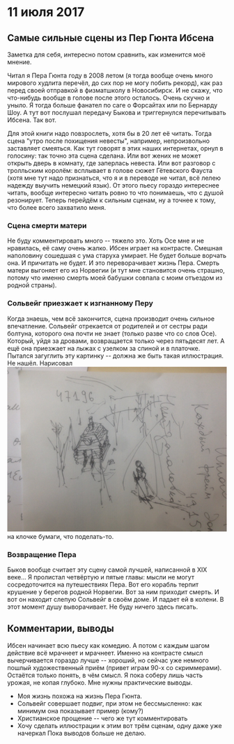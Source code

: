 # 11 июля 2017
## Самые сильные сцены из Пер Гюнта Ибсена
Заметка для себя, интересно потом сравнить, как изменится моё мнение.

Читал я Пера Гюнта году в 2008 летом (я тогда вообще очень много мирового
худлита перечёл, до сих пор не могу побить рекорд), как раз перед своей
отправкой в физматшколу в Новосибирск. И не скажу, что что-нибудь вообще в
голове после этого осталось. Очень скучно и уныло. Я тогда больше фанател по
саге о Форсайтах или по Бернарду Шоу. А тут вот послушал передачу Быкова и
триггернулся перечитывать Ибсена. Так вот.

Для этой книги надо повзрослеть, хотя бы в 20 лет её читать. Тогда сцена "утро
после похищения невесты", например, непроизвольно заставляет смеяться. Как тут
говорят в этих наших интернетах, орнул в голосину: так точно эта сцена сделана.
Или вот жених не может открыть дверь в комнату, где заперлась невеста. Или вот
разговор с тролльским королём: всплывает в голове сюжет Гётевского Фауста (хотя
мне тут надо признаться, что я и в переводе не читал, всё лелею надежду выучить
немецкий язык). От этого пьесу гораздо интереснее читать, вообще интересно
читать ровно то что понимаешь, что с душой резонирует. Теперь перейдём к
сильным сценам, ну а точнее к тому, что более всего захватило меня.

### Сцена смерти матери
Не буду комментировать много -- тяжело это.
Хоть Осе мне и не нравилась, её саму очень жалко. Ибсен играет на контрасте.
Смешная наполовину сошедшая с ума старуха умирает. Не будет больше ворчать она.
И причитать не будет. И это переворачивает жизнь Пера. Смерть матери выгоняет
его из Норвегии (и тут мне становится очень страшно, потому что именно смерть
моей бабушки совпала с моим отъездом из родной страны).

### Сольвейг приезжает к изгнанному Перу 
Когда знаешь, чем всё закончится, сцена производит очень сильное впечатление.
Сольвейг отрекается от родителей и от сестры ради болтуна, которого она почти не
знает (только разве что со слов Осе). Который, уйдя за дровами, возвращается
только через пятьдесят лет. А ещё она приезжает на лыжах с узелком за спиной и в
платочке. Пытался загуглить эту картинку -- должна же быть такая иллюстрация. Не
нашёл. Нарисовал ![сам](DeEZvPKlWo8.jpg "Сольвейг нашла дом Пера") на клочке бумаги, что поделать-то.

### Возвращение Пера
Быков вообще считает эту сцену самой лучшей, написанной в XIX веке...
Я пролистал четвёртую и пятые главы: мысли не могут сосредоточится на
путешествиях Пера. Вот его корабль терпит крушение у берегов родной Норвегии.
Вот за ним приходит смерть. И вот он находит слепую Сольвейг в своём доме. И
падает ей в колени. В этот момент душу выворачивает. Не буду ничего здесь
писать.

## Комментарии, выводы
Ибсен начинает всю пьесу как комедию. А потом с каждым шагом действие всё мрачнеет
и мрачнеет. Именно на контрасте смысл вычерчивается гораздо лучше -- хороший, но
сейчас уже немного пошлый художественный приём (привет играм 90-х со
скриммерами). Остаётся только понять, в чём смысл. Я пока соберу лишь часть
урожая, не копая глубоко. Мне нужны практические выводы.
* Моя  жизнь  похожа на жизнь Пера Гюнта.
* Сольвейг совершает подвиг, при этом не бессмысленно: как минимум она
показывает пример (кому?)
* Христианское прощение -- чего же тут комментировать
* Хочу сделать иллюстрации к этим вот трём сценам, одну даже уже начеркал
Пока выводов больше не делаю.
